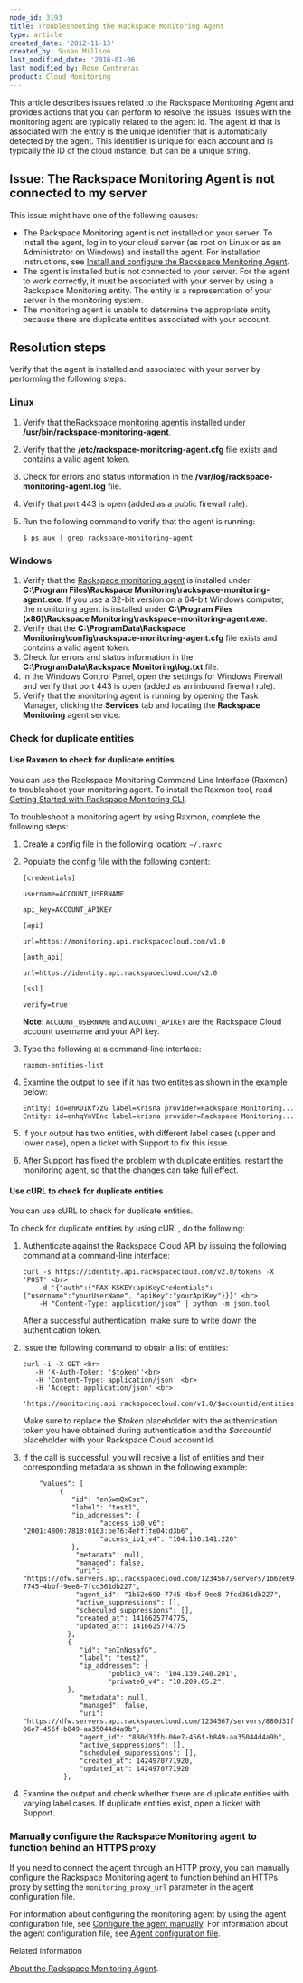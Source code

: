 ```yaml
---
node_id: 3193
title: Troubleshooting the Rackspace Monitoring Agent
type: article
created_date: '2012-11-13'
created_by: Susan Million
last_modified_date: '2016-01-06'
last_modified_by: Rose Contreras
product: Cloud Monitoring
---
```


This article describes issues related to the Rackspace Monitoring Agent
and provides actions that you can perform to resolve the issues. Issues
with the monitoring agent are typically related to the agent id. The
agent id that is associated with the entity is the unique identifier
that is automatically detected by the agent. This identifier is unique
for each account and is typically the ID of the cloud instance, but can
be a unique string.

Issue: The Rackspace Monitoring Agent is not connected to my server
-------------------------------------------------------------------

This issue might have one of the following causes:

-   The Rackspace Monitoring agent is not installed on your server. To
    install the agent, log in to your cloud server (as root on Linux or
    as an Administrator on Windows) and install the agent. For
    installation instructions, see [Install and configure the Rackspace
    Monitoring
    Agent](/how-to/install-and-configure-the-rackspace-monitoring-agent).
-   The agent is installed but is not connected to your server. For the
    agent to work correctly, it must be associated with your server by
    using a Rackspace Monitoring entity. The entity is a representation
    of your server in the monitoring system.
-   The monitoring agent is unable to determine the appropriate entity
    because there are duplicate entities associated with your account.

Resolution steps
----------------

Verify that the agent is installed and associated with your server by
performing the following steps:

### Linux

1.  Verify that the[Rackspace monitoring agent]()is installed under
    **/usr/bin/rackspace-monitoring-agent**.
2.  Verify that the **/etc/rackspace-monitoring-agent.cfg** file exists
    and contains a valid agent token.
3.  Check for errors and status information in the
    **/var/log/rackspace-monitoring-agent.log** file.
4.  Verify that port 443 is open (added as a public firewall rule).
5.  Run the following command to verify that the agent is running:

        $ ps aux | grep rackspace-monitoring-agent

### Windows

1.  Verify that the [Rackspace monitoring agent]() is installed under
    **C:\\Program Files\\Rackspace
    Monitoring\\rackspace-monitoring-agent.exe**.
    If you use a 32-bit version on a 64-bit Windows computer, the
    monitoring agent is installed under **C:\\Program Files
    (x86)\\Rackspace Monitoring\\rackspace-monitoring-agent.exe**.
2.  Verify that the **C:\\ProgramData\\Rackspace
    Monitoring\\config\\rackspace-monitoring-agent.cfg** file exists and
    contains a valid agent token.
3.  Check for errors and status information in the
    **C:\\ProgramData\\Rackspace Monitoring\\log.txt** file.
4.  In the Windows Control Panel, open the settings for Windows Firewall
    and verify that port 443 is open (added as an inbound
    firewall rule).
5.  Verify that the monitoring agent is running by opening the Task
    Manager, clicking the **Services** tab and locating the **Rackspace
    Monitoring** agent service.

### Check for duplicate entities

#### Use Raxmon to check for duplicate entities

You can use the Rackspace Monitoring Command Line Interface (Raxmon) to
troubleshoot your monitoring agent. To install the Raxmon tool, read
[Getting Started with Rackspace Monitoring
CLI](/how-to/getting-started-with-rackspace-monitoring-cli).

To troubleshoot a monitoring agent by using Raxmon, complete the
following steps:

1.  <div>

    </div>

    Create a config file in the following location: `~/.raxrc`
2.  Populate the config file with the following content:

        [credentials]

        username=ACCOUNT_USERNAME

        api_key=ACCOUNT_APIKEY

        [api]

        url=https://monitoring.api.rackspacecloud.com/v1.0

        [auth_api]

        url=https://identity.api.rackspacecloud.com/v2.0

        [ssl]

        verify=true

    **Note**: `ACCOUNT_USERNAME` and `ACCOUNT_APIKEY` are the Rackspace
    Cloud account username and your API key.

3.  Type the following at a command-line interface:

        raxmon-entities-list

4.  Examine the output to see if it has two entites as shown in the
    example below:

        Entity: id=enRDIKf7zG label=Krisna provider=Rackspace Monitoring...
        Entity: id=enhqYnVEnc label=krisna provider=Rackspace Monitoring...

5.  If your output has two entities, with different label cases (upper
    and lower case), open a ticket with Support to fix this issue.
6.  After Support has fixed the problem with duplicate entities, restart
    the monitoring agent, so that the changes can take full effect.

#### Use cURL to check for duplicate entities

You can use cURL to check for duplicate entities.

To check for duplicate entities by using cURL, do the following:

1.  Authenticate against the Rackspace Cloud API by issuing the
    following command at a command-line interface:

        curl -s https://identity.api.rackspacecloud.com/v2.0/tokens -X 'POST' <br>
            -d '{"auth":{"RAX-KSKEY:apiKeyCredentials":{"username":"yourUserName", "apiKey":"yourApiKey"}}}' <br>
            -H "Content-Type: application/json" | python -m json.tool

    After a successful authentication, make sure to write down the
    authentication token.

2.  Issue the following command to obtain a list of entities:

        curl -i -X GET <br>
           -H 'X-Auth-Token: '$token''<br>
           -H 'Content-Type: application/json' <br>
           -H 'Accept: application/json' <br>
           'https://monitoring.api.rackspacecloud.com/v1.0/$accountid/entities'

    Make sure to replace the *\$token* placeholder with the
    authentication token you have obtained during authentication and the
    *\$accountid* placeholder with your Rackspace Cloud account id.

3.  If the call is successful, you will receive a list of entities and
    their corresponding metadata as shown in the following example:

            "values": [
                 {
                    "id": "en5wmQxCsz",
                    "label": "test1",
                    "ip_addresses": {
                           "access_ip0_v6": "2001:4800:7818:0103:be76:4eff:fe04:d3b6",
                           "access_ip1_v4": "104.130.141.220"
                    },
                     "metadata": null,
                     "managed": false,
                     "uri": "https://dfw.servers.api.rackspacecloud.com/1234567/servers/1b62e690-7745-4bbf-9ee8-7fcd361db227",
                     "agent_id": "1b62e690-7745-4bbf-9ee8-7fcd361db227",
                     "active_suppressions": [],
                     "scheduled_suppressions": [],
                     "created_at": 1416625774775,
                     "updated_at": 1416625774775
                   },
                   {
                      "id": "enInNqsafG",
                      "label": "test2",
                      "ip_addresses": {
                             "public0_v4": "104.130.240.201",
                             "private0_v4": "10.209.65.2",
                   },
                      "metadata": null,
                      "managed": false,
                      "uri": "https://dfw.servers.api.rackspacecloud.com/1234567/servers/880d31fb-06e7-456f-b849-aa35044d4a9b",
                      "agent_id": "880d31fb-06e7-456f-b849-aa35044d4a9b",
                      "active_suppressions": [],
                      "scheduled_suppressions": [],
                      "created_at": 1424970771920,
                      "updated_at": 1424970771920
                  },

4.  Examine the output and check whether there are duplicate entities
    with varying label cases. If duplicate entities exist, open a ticket
    with Support.

### M<span>anually configure the Rackspace Monitoring agent to function behind an HTTPS proxy</span>

If you need to connect the agent through an HTTP proxy, you can manually
configure the Rackspace Monitoring agent to function behind an HTTPs
proxy by setting the `monitoring_proxy_url` parameter in the agent
configuration file.

For information about configuring the monitoring agent by using the
agent configuration file, see [Configure the agent
manually](https://developer.rackspace.com/docs/cloud-monitoring/v1/developer-guide/#configure-agent-manually).
For information about the agent configuration file, see [Agent
configuration
file](https://developer.rackspace.com/docs/cloud-monitoring/v1/developer-guide/#agent-configuration-file).

Related information

[About the Rackspace Monitoring
Agent](/how-to/about-the-rackspace-monitoring-agent).

